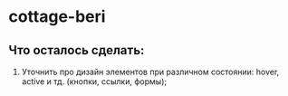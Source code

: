 # cottage-beri

## Что осталось сделать:
1. Уточнить про дизайн элементов при различном состоянии: hover, active и тд. (кнопки, ссылки, формы);
